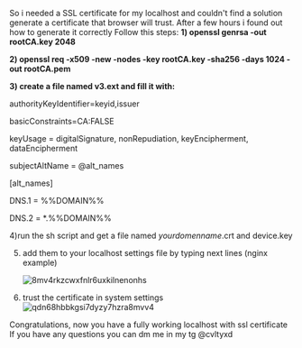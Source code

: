 So i needed a SSL certificate for my localhost and couldn't find a solution generate a certificate that browser will trust. After a few hours i found out how to generate it correctly
Follow this steps:
**1) openssl genrsa -out rootCA.key 2048**

**2) openssl req -x509 -new -nodes -key rootCA.key -sha256 -days 1024 -out rootCA.pem**

**3) create a file named v3.ext and fill it with:**


authorityKeyIdentifier=keyid,issuer

basicConstraints=CA:FALSE

keyUsage = digitalSignature, nonRepudiation, keyEncipherment, dataEncipherment

subjectAltName = @alt_names

[alt_names]

DNS.1 = %%DOMAIN%%

DNS.2 = *.%%DOMAIN%%

4)run the sh script and get a file named *yourdomenname*.crt and device.key

5) add them to your localhost settings file by typing next lines (nginx example)

   ![8mv4rkzcwxfnlr6uxkilnenonhs](https://user-images.githubusercontent.com/87041079/200117883-5a7798ad-e9ad-4336-9d50-ca4f1d723b55.png)

6) trust the certificate in system settings![qdn68hbbkgsi7dyzy7hzra8mvv4](https://user-images.githubusercontent.com/87041079/200117875-0e4bac55-c297-4df1-9966-0405dd10baf8.png)

Congratulations, now you have a fully working localhost with ssl certificate
If you have any questions you can dm me in my tg @cvltyxd
